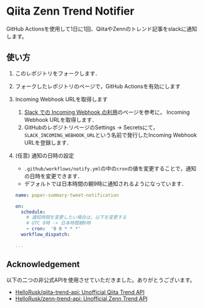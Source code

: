 # Qiita Zenn Trend Notifier

GitHub Actionsを使用して1日に1回、QiitaやZennのトレンド記事をslackに通知します。

## 使い方

1. このレポジトリをフォークします．
1. フォークしたレポジトリのページで，GitHub Actionsを有効にします
1. Incoming Webhook URLを取得します
    1. [Slack での Incoming Webhook の利用](https://slack.com/intl/ja-jp/help/articles/115005265063-Slack-%E3%81%A7%E3%81%AE-Incoming-Webhook-%E3%81%AE%E5%88%A9%E7%94%A8)のページを参考に，
    Incoming Webhook URLを取得します．
    1. GitHubのレポジトリページのSettings -> Secretsにて，`SLACK_INCOMING_WEBHOOK_URL`という名前で発行したIncoming Webhook URLを登録します．
1. (任意) 通知の日時の設定
    * `.github/workflows/notify.yml`の中の`cron`の値を変更することで，通知の日時を変更できます．
    * デフォルトでは日本時間の朝9時に通知されるようになっています．

    ```yaml
    name: paper-summary-tweet-notification

    on:
      schedule:
        # 通知時間を変更したい場合は，以下を変更する
        # UTC 0時 -> 日本時間朝9時
        - cron:  '0 0 * * *'
      workflow_dispatch:

    ...
    ```

## Acknowledgement

以下の二つの非公式APIを使用させていただきました。ありがとうございます。

* [HelloRusk/qiita-trend-api: Unofficial Qiita Trend API](https://github.com/HelloRusk/qiita-trend-api)
* [HelloRusk/zenn-trend-api: Unofficial Zenn Trend API](https://github.com/HelloRusk/zenn-trend-api)
